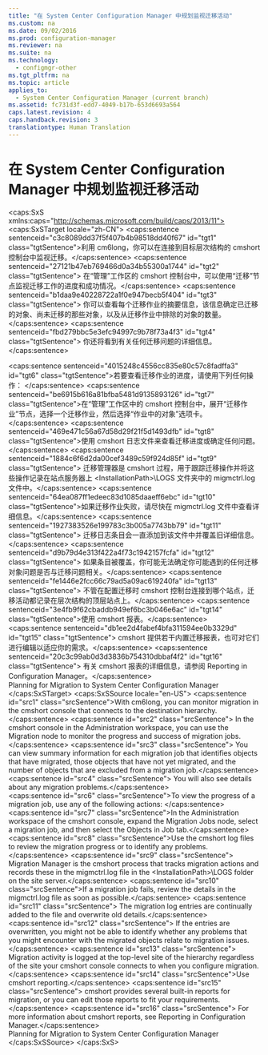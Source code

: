 ```yaml
---
title: "在 System Center Configuration Manager 中规划监视迁移活动"
ms.custom: na
ms.date: 09/02/2016
ms.prod: configuration-manager
ms.reviewer: na
ms.suite: na
ms.technology: 
  - configmgr-other
ms.tgt_pltfrm: na
ms.topic: article
applies_to: 
  - System Center Configuration Manager (current branch)
ms.assetid: fc731d3f-edd7-4049-b17b-653d6693a564
caps.latest.revision: 4
caps.handback.revision: 3
translationtype: Human Translation
---
```

# 在 System Center Configuration Manager 中规划监视迁移活动
<?xml version="1.0" encoding="utf-8"?>
<caps:SxS xmlns:caps="http://schemas.microsoft.com/build/caps/2013/11">
  <caps:SxSTarget locale="zh-CN">
    <developerWalkthroughDocument xsi:schemaLocation="http://ddue.schemas.microsoft.com/authoring/2003/5 http://dduestorage.blob.core.windows.net/ddueschema/developer.xsd" xmlns="http://ddue.schemas.microsoft.com/authoring/2003/5" xmlns:xlink="http://www.w3.org/1999/xlink" xmlns:xsi="http://www.w3.org/2001/XMLSchema-instance">
      <introduction>
        <para>
          <caps:sentence sentenceid="c3c8089dd37f5f407b4b98518dd40f67" id="tgt1" class="tgtSentence">利用 <token>cm6long</token>，你可以在连接到目标层次结构的 <token>cmshort</token> 控制台中监视迁移。</caps:sentence>
          <caps:sentence sentenceid="27121b47eb769466d0a34b55300a1744" id="tgt2" class="tgtSentence"> 在“管理”<ui></ui>工作区的 <token>cmshort</token> 控制台中，可以使用“迁移”<ui></ui>节点监视迁移工作的进度和成功情况。</caps:sentence>
          <caps:sentence sentenceid="b1daa9e40228722a1f0e947becb5f404" id="tgt3" class="tgtSentence"> 你可以查看每个迁移作业的摘要信息，该信息确定已迁移的对象、尚未迁移的那些对象，以及从迁移作业中排除的对象的数量。</caps:sentence>
          <caps:sentence sentenceid="fbd279bbc5e3efc94997c9b78f73a4f3" id="tgt4" class="tgtSentence"> 你还将看到有关任何迁移问题的详细信息。</caps:sentence>
        </para>
      </introduction>
      <section>
        <title>
          <caps:sentence sentenceid="4048c896f11051ba0fa8296bdca78540" id="tgt5" class="tgtSentence">查看迁移进度</caps:sentence>
        </title>
        <content>
          <para>
            <caps:sentence sentenceid="4015248c4556cc835e80c57c8fadffa3" id="tgt6" class="tgtSentence">若要查看迁移作业的进度，请使用下列任何操作： </caps:sentence>
          </para>
          <list class="bullet">
            <listItem>
              <para>
                <caps:sentence sentenceid="be6915b616a81bfba5481d9135893126" id="tgt7" class="tgtSentence">在<ui></ui>“管理”工作区中的 <token>cmshort</token> 控制台中，展开“迁移作业”<ui></ui>节点，选择一个迁移作业，然后选择“作业中的对象”<ui></ui>选项卡。</caps:sentence>
              </para>
            </listItem>
            <listItem>
              <para>
                <caps:sentence sentenceid="469e471c56a67d58d29f21f5d1493dfb" id="tgt8" class="tgtSentence">使用 <token>cmshort</token> 日志文件来查看迁移进度或确定任何问题。</caps:sentence>
                <caps:sentence sentenceid="1884c6f6d2da00cef3489c59f924d85f" id="tgt9" class="tgtSentence"> 迁移管理器是 <token>cmshort</token> 过程，用于跟踪迁移操作并将这些操作记录在站点服务器上 <system>&lt;InstallationPath&gt;\LOGS</system> 文件夹中的 migmctrl.log 文件中。</caps:sentence>
              </para>
              <alert class="note">
                <para>
                  <caps:sentence sentenceid="64ea087ff1edeec83d1085daaeff6ebc" id="tgt10" class="tgtSentence">如果迁移作业失败，请尽快在 migmctrl.log 文件中查看详细信息。</caps:sentence>
                  <caps:sentence sentenceid="1927383526e199783c3b005a7743bb79" id="tgt11" class="tgtSentence"> 迁移日志条目会一直添加到该文件中并覆盖旧详细信息。</caps:sentence>
                  <caps:sentence sentenceid="d9b79d4e313f422a4f73c1942157fcfa" id="tgt12" class="tgtSentence"> 如果条目被覆盖，你可能无法确定你可能遇到的任何迁移对象问题是否与迁移问题相关。</caps:sentence>
                  <caps:sentence sentenceid="fe1446e2fcc66c79ad5a09ac619240fa" id="tgt13" class="tgtSentence"> 不管在配置迁移时 <token>cmshort</token> 控制台连接到哪个站点，迁移活动都记录在层次结构的顶层站点上。</caps:sentence>
                </para>
              </alert>
            </listItem>
            <listItem>
              <para>
                <caps:sentence sentenceid="3e4fb9f62cbaddb949ef6bc3b046e6ac" id="tgt14" class="tgtSentence">使用 <token>cmshort</token> 报表。</caps:sentence>
                <caps:sentence sentenceid="db1ee2d4fabef4bfa311594ee0b3329d" id="tgt15" class="tgtSentence">
                  <token>cmshort</token> 提供若干内置迁移报表，也可对它们进行编辑以适应你的需求。</caps:sentence>
                <caps:sentence sentenceid="20c3c99ab0d3d3836b754310dbbaf4f2" id="tgt16" class="tgtSentence"> 有关 <token>cmshort</token> 报表的详细信息，请参阅 <link xlink:href="78c1f344-4d72-4718-aad9-3a3834b64dbd">Reporting in Configuration Manager</link>。</caps:sentence>
              </para>
            </listItem>
          </list>
        </content>
      </section>
      <relatedTopics>
        <link xlink:href="b2bf493e-1e10-496f-a139-2646522703ed">Planning for Migration to System Center Configuration Manager</link>
      </relatedTopics>
    </developerWalkthroughDocument>
  </caps:SxSTarget>
  <caps:SxSSource locale="en-US">
    <developerWalkthroughDocument xsi:schemaLocation="http://ddue.schemas.microsoft.com/authoring/2003/5 http://dduestorage.blob.core.windows.net/ddueschema/developer.xsd" xmlns="http://ddue.schemas.microsoft.com/authoring/2003/5" xmlns:xlink="http://www.w3.org/1999/xlink" xmlns:xsi="http://www.w3.org/2001/XMLSchema-instance">
      <introduction>
        <para>
          <caps:sentence id="src1" class="srcSentence">With <token>cm6long</token>, you can monitor migration in the <token>cmshort</token> console that connects to the destination hierarchy.</caps:sentence>
          <caps:sentence id="src2" class="srcSentence"> In the <token>cmshort</token> console in the <ui>Administration</ui> workspace, you can use the <ui>Migration</ui> node to monitor the progress and success of migration jobs.</caps:sentence>
          <caps:sentence id="src3" class="srcSentence"> You can view summary information for each migration job that identifies objects that have migrated, those objects that have not yet migrated, and the number of objects that are excluded from a migration job.</caps:sentence>
          <caps:sentence id="src4" class="srcSentence"> You will also see details about any migration problems.</caps:sentence>
        </para>
      </introduction>
      <section>
        <title>
          <caps:sentence id="src5" class="srcSentence">View Migration Progress</caps:sentence>
        </title>
        <content>
          <para>
            <caps:sentence id="src6" class="srcSentence">To view the progress of a migration job, use any of the following actions: </caps:sentence>
          </para>
          <list class="bullet">
            <listItem>
              <para>
                <caps:sentence id="src7" class="srcSentence">In the <ui>Administration</ui> workspace of the <token>cmshort</token> console, expand the <ui>Migration Jobs</ui> node, select a migration job, and then select the <ui>Objects in Job</ui> tab.</caps:sentence>
              </para>
            </listItem>
            <listItem>
              <para>
                <caps:sentence id="src8" class="srcSentence">Use the <token>cmshort</token> log files to review the migration progress or to identify any problems.</caps:sentence>
                <caps:sentence id="src9" class="srcSentence"> Migration Manager is the <token>cmshort</token> process that tracks migration actions and records these in the migmctrl.log file in the <system>&lt;InstallationPath&gt;\LOGS</system> folder on the site server.</caps:sentence>
              </para>
              <alert class="note">
                <para>
                  <caps:sentence id="src10" class="srcSentence">If a migration job fails, review the details in the migmctrl.log file as soon as possible.</caps:sentence>
                  <caps:sentence id="src11" class="srcSentence"> The migration log entries are continually added to the file and overwrite old details.</caps:sentence>
                  <caps:sentence id="src12" class="srcSentence"> If the entries are overwritten, you might not be able to identify whether any problems that you might encounter with the migrated objects relate to migration issues.</caps:sentence>
                  <caps:sentence id="src13" class="srcSentence"> Migration activity is logged at the top-level site of the hierarchy regardless of the site your <token>cmshort</token> console connects to when you configure migration.</caps:sentence>
                </para>
              </alert>
            </listItem>
            <listItem>
              <para>
                <caps:sentence id="src14" class="srcSentence">Use <token>cmshort</token> reporting.</caps:sentence>
                <caps:sentence id="src15" class="srcSentence">
                  <token>cmshort</token> provides several built-in reports for migration, or you can edit those reports to fit your requirements.</caps:sentence>
                <caps:sentence id="src16" class="srcSentence"> For more information about <token>cmshort</token> reports, see <link xlink:href="78c1f344-4d72-4718-aad9-3a3834b64dbd">Reporting in Configuration Manager</link>.</caps:sentence>
              </para>
            </listItem>
          </list>
        </content>
      </section>
      <relatedTopics>
        <link xlink:href="b2bf493e-1e10-496f-a139-2646522703ed">Planning for Migration to System Center Configuration Manager</link>
      </relatedTopics>
    </developerWalkthroughDocument>
  </caps:SxSSource>
</caps:SxS>